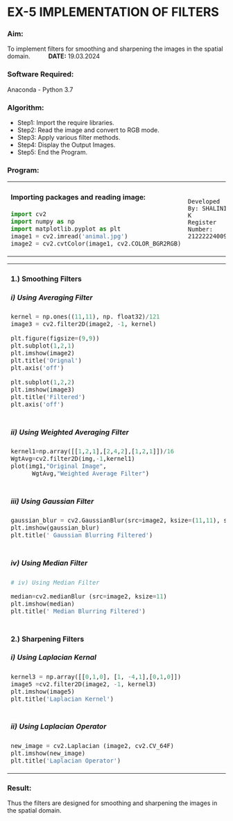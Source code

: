 # EX-5 IMPLEMENTATION OF FILTERS
### Aim:
To implement filters for smoothing and sharpening the images in the spatial domain.&emsp;&emsp;&emsp;**DATE:** 19.03.2024
### Software Required:
Anaconda - Python 3.7
### Algorithm:
- Step1: Import the require libraries.
- Step2: Read the image and convert to RGB mode.
- Step3: Apply various filter methods.
- Step4: Display the Output Images.
- Step5: End the Program.
### Program:
<table>
<tr>
<td width="60%">
  

#### Importing packages and reading image:
```Python
import cv2
import numpy as np
import matplotlib.pyplot as plt
image1 = cv2.imread('animal.jpg')
image2 = cv2.cvtColor(image1, cv2.COLOR_BGR2RGB)
```

</td>
<td>
  
```
Developed By: SHALINI K
Register Number: 212222240095
```
</td>
</tr>
</table>

<table>
<tr>
<td>

#### 1.) Smoothing Filters
##### i) Using Averaging Filter
```Python
kernel = np.ones((11,11), np. float32)/121
image3 = cv2.filter2D(image2, -1, kernel)

plt.figure(figsize=(9,9))
plt.subplot(1,2,1)
plt.imshow(image2)
plt.title('Orignal')
plt.axis('off')

plt.subplot(1,2,2)
plt.imshow(image3)
plt.title('Filtered')
plt.axis('off')
```
</td>
<td>
  
#### OUTPUT:<br>
<img src="https://github.com/shalinikannan23/Implementation-of-filter/assets/118656529/eb12399d-1b01-4c9c-8600-7418de8c712e">
</td>
</tr>
</tr>
<td width=50%>

##### ii) Using Weighted Averaging Filter
```Python
kernel1=np.array([[1,2,1],[2,4,2],[1,2,1]])/16
WgtAvg=cv2.filter2D(img,-1,kernel1)
plot(img1,"Original Image",
      WgtAvg,"Weighted Average Filter")
```

</td>
<td>
  
#### OUTPUT:<br>
<img src="https://github.com/shalinikannan23/Implementation-of-filter/assets/118656529/ba8d52e4-d28e-46d5-a7d2-6273af47c9e5">
</td>
</tr>
</tr>
<td width=50%>
  
##### iii) Using Gaussian Filter
```Python
gaussian_blur = cv2.GaussianBlur(src=image2, ksize=(11,11), sigmaX=0, sigmaY=0)
plt.imshow(gaussian_blur)
plt.title(' Gaussian Blurring Filtered')
```

</td>
<td>
  
#### OUTPUT:<br>
<img src="https://github.com/shalinikannan23/Implementation-of-filter/assets/118656529/6b9abb0a-f327-4eba-9df8-27f89ee415c2">
</td>
</tr>
</tr>
<td width=50%>
  
##### iv) Using Median Filter
```Python
# iv) Using Median Filter

median=cv2.medianBlur (src=image2, ksize=11)
plt.imshow(median)
plt.title(' Median Blurring Filtered')
```

</td>
<td>
  
#### OUTPUT:<br>
<img src="https://github.com/shalinikannan23/Implementation-of-filter/assets/118656529/8ff05e15-c965-4790-b918-156e2b8ca6c6">
</td>
</tr>
</tr>
<td width=50%>

#### 2.) Sharpening Filters
##### i) Using Laplacian Kernal
```Python
kernel3 = np.array([[0,1,0], [1, -4,1],[0,1,0]])
image5 =cv2.filter2D(image2, -1, kernel3)
plt.imshow(image5)
plt.title('Laplacian Kernel')
```

</td>
<td>
  
#### OUTPUT:<br>
<img src="https://github.com/shalinikannan23/Implementation-of-filter/assets/118656529/051f49fb-f133-4ca8-9d87-7eff1a658b71">

</td>
</tr>
</tr>
<td width=50%>

##### ii) Using Laplacian Operator
```Python
new_image = cv2.Laplacian (image2, cv2.CV_64F)
plt.imshow(new_image)
plt.title('Laplacian Operator')
```

</td>
<td>
  
#### OUTPUT:<br>
<img src="https://github.com/shalinikannan23/Implementation-of-filter/assets/118656529/3ff08d3e-8381-4fb8-b24f-0e0dacf4486a">
</td>
</tr>
</table>

### Result:
Thus the filters are designed for smoothing and sharpening the images in the spatial domain.
